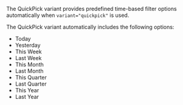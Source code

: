 The QuickPick variant provides predefined time-based filter options automatically when `variant="quickpick"` is used. 

The QuickPick variant automatically includes the following options:
- Today
- Yesterday
- This Week
- Last Week
- This Month
- Last Month
- This Quarter
- Last Quarter
- This Year
- Last Year

